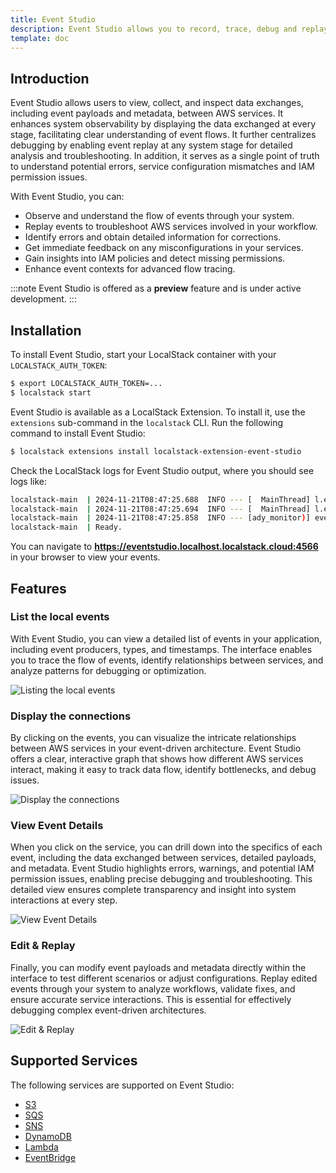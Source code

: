 ```yaml
---
title: Event Studio
description: Event Studio allows you to record, trace, debug and replay any events exchanged between AWS services.
template: doc
---
```


## Introduction

Event Studio allows users to view, collect, and inspect data exchanges, including event payloads and metadata, between AWS services.
It enhances system observability by displaying the data exchanged at every stage, facilitating clear understanding of event flows.
It further centralizes debugging by enabling event replay at any system stage for detailed analysis and troubleshooting.
In addition, it serves as a single point of truth to understand potential errors, service configuration mismatches and IAM permission issues.

With Event Studio, you can:

- Observe and understand the flow of events through your system.
- Replay events to troubleshoot AWS services involved in your workflow.
- Identify errors and obtain detailed information for corrections.
- Get immediate feedback on any misconfigurations in your services.
- Gain insights into IAM policies and detect missing permissions.
- Enhance event contexts for advanced flow tracing.

:::note
Event Studio is offered as a **preview** feature and is under active development.
:::

## Installation

To install Event Studio, start your LocalStack container with your `LOCALSTACK_AUTH_TOKEN`:

```bash
$ export LOCALSTACK_AUTH_TOKEN=...
$ localstack start
```

Event Studio is available as a LocalStack Extension.
To install it, use the `extensions` sub-command in the `localstack` CLI.
Run the following command to install Event Studio:

```bash
$ localstack extensions install localstack-extension-event-studio
```

Check the LocalStack logs for Event Studio output, where you should see logs like:

```bash
localstack-main  | 2024-11-21T08:47:25.688  INFO --- [  MainThread] l.e.patterns.webapp        : eventstudio extension available at http://localhost.localstack.cloud:4566/_extension/eventstudio
localstack-main  | 2024-11-21T08:47:25.694  INFO --- [  MainThread] l.e.patterns.webapp        : eventstudio extension available at http://eventstudio.localhost.localstack.cloud:4566
localstack-main  | 2024-11-21T08:47:25.858  INFO --- [ady_monitor)] eventstudio.extension      : Extension Loaded
localstack-main  | Ready.
```

You can navigate to **https://eventstudio.localhost.localstack.cloud:4566** in your browser to view your events.

## Features

### List the local events

With Event Studio, you can view a detailed list of events in your application, including event producers, types, and timestamps.
The interface enables you to trace the flow of events, identify relationships between services, and analyze patterns for debugging or optimization.

![Listing the local events](/images/aws/listing-local-events.png)

### Display the connections

By clicking on the events, you can visualize the intricate relationships between AWS services in your event-driven architecture.
Event Studio offers a clear, interactive graph that shows how different AWS services interact, making it easy to track data flow, identify bottlenecks, and debug issues.

![Display the connections](/images/aws/display-the-connections.png)

### View Event Details

When you click on the service, you can drill down into the specifics of each event, including the data exchanged between services, detailed payloads, and metadata.
Event Studio highlights errors, warnings, and potential IAM permission issues, enabling precise debugging and troubleshooting.
This detailed view ensures complete transparency and insight into system interactions at every step.

![View Event Details](/images/aws/view-event-details.png)

### Edit & Replay

Finally, you can modify event payloads and metadata directly within the interface to test different scenarios or adjust configurations.
Replay edited events through your system to analyze workflows, validate fixes, and ensure accurate service interactions.
This is essential for effectively debugging complex event-driven architectures.

![Edit & Replay](/images/aws/edit-and-replay.png)

## Supported Services

The following services are supported on Event Studio:

- [S3](/aws/services/s3)
- [SQS](/aws/services/sqs/)
- [SNS](/aws/services/sns/)
- [DynamoDB](/aws/services/dynamodb/)
- [Lambda](/aws/services/lambda/)
- [EventBridge](/aws/services/events/)

